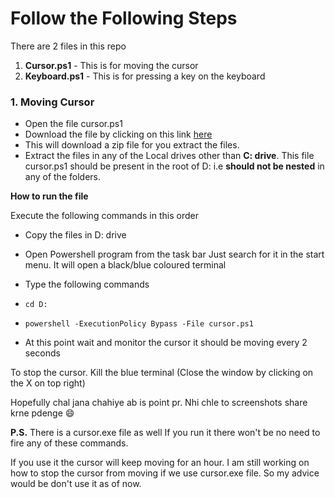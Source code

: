 # **Follow the Following Steps**

There are 2 files in this repo 
1. **Cursor.ps1**  - This is for moving the cursor
2. **Keyboard.ps1**  - This is for pressing a key on the keyboard

### **1. Moving Cursor**


- Open the file cursor.ps1
- Download the file by clicking on this link [here](https://github.com/Darth-Knight/powerShell/archive/refs/heads/main.zip)
- This will download a zip file for you extract the files. 
- Extract the files in any of the Local drives other than **C: drive**. This file cursor.ps1 should be present in the root of D: i.e **should not be nested** in any of the folders.

**How to run the file** 

Execute the following commands in this order
- Copy the files in D: drive
- Open Powershell program from the task bar Just search for it in the start menu. It will open a black/blue coloured terminal
- Type the following commands 
- ```cd D:```
  
- ```powershell -ExecutionPolicy Bypass -File cursor.ps1```
- At this point wait and monitor the cursor it should be moving every 2 seconds


To stop the cursor. Kill the blue terminal (Close the window by clicking on the X on top right)

Hopefully chal jana chahiye ab is point pr. Nhi chle to screenshots share krne pdenge 😄

**P.S.** 
There is a cursor.exe file as well If you run it there won't be no need to fire any of these commands.

If you use it the cursor will keep moving for an hour. I am still working on how to stop the cursor from moving if we use cursor.exe file. So my advice would be don't use it as of now.

